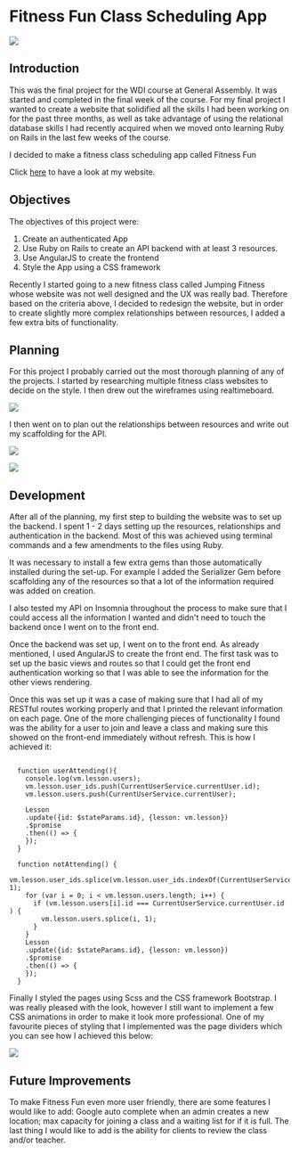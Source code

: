 # Fitness Fun Class Scheduling App

<img src="/images/website.png"></img>

## Introduction

This was the final project for the WDI course at General Assembly. It was started and completed in the final week of the course. For my final project I wanted to create a website that solidified all the skills I had been working on for the past three months, as well as take advantage of using the relational database skills I had recently acquired when we moved onto learning Ruby on Rails in the last few weeks of the course.

I decided to make a fitness class scheduling app called Fitness Fun

Click <a href="https://fitness-fun-classes.herokuapp.com/ ">here</a> to have a look at my website.

## Objectives

The objectives of this project were:

1) Create an authenticated App
2) Use Ruby on Rails to create an API backend with at least 3 resources.
3) Use AngularJS to create the frontend
4) Style the App using a CSS framework

Recently I  started going to a new fitness class called Jumping Fitness whose website was not well designed and the UX was really bad. Therefore based on the criteria above, I decided to redesign the website, but in order to create slightly more complex relationships between resources, I added a few extra bits of functionality.


## Planning

For this project I probably carried out the most thorough planning of any of the projects. I started by researching multiple fitness class websites to decide on the style. I then drew out the wireframes using realtimeboard.

<img src="WDI_PROJECT_4_CLIENT/src/images/wireframe.png"></img>

I then went on to plan out the relationships between resources and write out my scaffolding for the API.

<img src="images/relationships.JPG"></img>

<img src="images/scaffold.jpg"></img>


## Development

After all of the planning, my first step to building the website was to set up the backend. I spent 1 - 2 days setting up the resources, relationships and authentication in the backend. Most of this was achieved using terminal commands and a few amendments to the files using Ruby.  

It was necessary to install a few extra gems than those automatically installed during the set-up. For example I added the Serializer Gem before scaffolding any of the resources so that a lot of the information required was added on creation.

I also tested my API on Insomnia throughout the process to make sure that I could access all the information I wanted and didn't need to touch the backend once I went on to the front end.

Once the backend was set up, I went on to the front end. As already mentioned, I used AngularJS to create the front end. The first task was to set up the basic views and routes so that I could get the front end authentication working so that I was able to see the information for the other views rendering.

Once this was set up it was a case of making sure that I had all of my RESTful routes working properly and that I printed the relevant information on each page. One of the more challenging pieces of functionality I found was the ability for a user to join and leave a class and making sure this showed on the front-end immediately without refresh. This is how I achieved it:

```

  function userAttending(){
    console.log(vm.lesson.users);
    vm.lesson.user_ids.push(CurrentUserService.currentUser.id);
    vm.lesson.users.push(CurrentUserService.currentUser);

    Lesson
    .update({id: $stateParams.id}, {lesson: vm.lesson})
    .$promise
    .then(() => {
    });
  }

  function notAttending() {
    vm.lesson.user_ids.splice(vm.lesson.user_ids.indexOf(CurrentUserService.currentUser.id), 1);
    for (var i = 0; i < vm.lesson.users.length; i++) {
      if (vm.lesson.users[i].id === CurrentUserService.currentUser.id ) {
        vm.lesson.users.splice(i, 1);
      }
    }
    Lesson
    .update({id: $stateParams.id}, {lesson: vm.lesson})
    .$promise
    .then(() => {
    });
  }

```

Finally I styled the pages using Scss and the CSS framework Bootstrap. I was really pleased with the look, however I still want to implement a few CSS animations in order to make it look more professional. One of my favourite pieces of styling that I implemented was the page dividers which you can see how I achieved this below:

<img src="images/divider_code.png"></img>

## Future Improvements

To make Fitness Fun even more user friendly, there are some features I would like to add: Google auto complete when an admin creates a new location; max capacity for joining a class and a waiting list for if it is full. The last thing I would like to add is the ability for clients to review the class and/or teacher.
